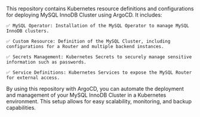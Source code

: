 This repository contains Kubernetes resource definitions and configurations for deploying MySQL InnoDB Cluster using ArgoCD. It includes:

    ✅ MySQL Operator: Installation of the MySQL Operator to manage MySQL InnoDB clusters.

    ✅ Custom Resource: Definition of the MySQL Cluster, including configurations for a Router and multiple backend instances.

    ✅ Secrets Management: Kubernetes Secrets to securely manage sensitive information such as passwords.

    ✅ Service Definitions: Kubernetes Services to expose the MySQL Router for external access.

By using this repository with ArgoCD, you can automate the deployment and management of your MySQL InnoDB Cluster in a Kubernetes environment. This setup allows for easy scalability, monitoring, and backup capabilities.
